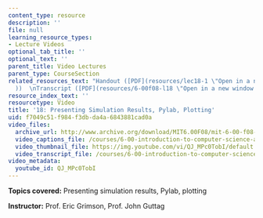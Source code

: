 ```yaml
---
content_type: resource
description: ''
file: null
learning_resource_types:
- Lecture Videos
optional_tab_title: ''
optional_text: ''
parent_title: Video Lectures
parent_type: CourseSection
related_resources_text: "Handout ([PDF](resources/lec18-1 \"Open in a new window.\"\
  ))  \nTranscript ([PDF](resources/6-00f08-l18 \"Open in a new window.\"))"
resource_index_text: ''
resourcetype: Video
title: '18: Presenting Simulation Results, Pylab, Plotting'
uid: f7049c51-f984-f3db-da4a-6843881cad0a
video_files:
  archive_url: http://www.archive.org/download/MIT6.00F08/mit-6-00-f08-lec18_300k.mp4
  video_captions_file: /courses/6-00-introduction-to-computer-science-and-programming-fall-2008/f20c39530e095380aa8d58937722d2ba_QJ_MPc0TobI.vtt
  video_thumbnail_file: https://img.youtube.com/vi/QJ_MPc0TobI/default.jpg
  video_transcript_file: /courses/6-00-introduction-to-computer-science-and-programming-fall-2008/5ab185ffe9c882268a1fb97855ea563a_QJ_MPc0TobI.pdf
video_metadata:
  youtube_id: QJ_MPc0TobI
---
```


**Topics covered:** Presenting simulation results, Pylab, plotting

**Instructor:** Prof. Eric Grimson, Prof. John Guttag